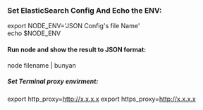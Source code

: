 ### Set ElasticSearch Config And Echo the ENV:  
  export NODE_ENV='JSON Config's file Name'  
  echo $NODE_ENV
  
  
#### Run node and show the result to JSON format:  
  node filename | bunyan
  
##### Set Terminal proxy envirment:  
  export http_proxy=http://x.x.x.x
  export https_proxy=http://x.x.x.x
